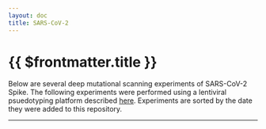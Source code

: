 ```yaml
---
layout: doc
title: SARS-CoV-2
---
```


# {{ $frontmatter.title }}

Below are several deep mutational scanning experiments of SARS-CoV-2 Spike. The following experiments were performed using a lentiviral psuedotyping platform described [here](10.1016/j.cell.2023.02.001). Experiments are sorted by the date they were added to this repository.

---

<BlogIndex></BlogIndex>
